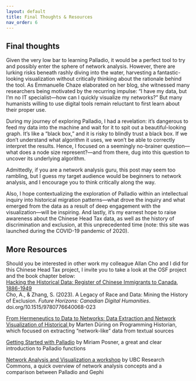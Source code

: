 ```yaml
---
layout: default
title: Final Thoughts & Resources
nav_order: 6
---
```


## Final thoughts 
 
Given the very low bar to learning Palladio, it would be a perfect tool to try and possibly enter the sphere of network analysis. However, there are lurking risks beneath rashly diving into the water, harvesting a fantastic-looking visualization without critically thinking about the rationale behind the tool. As Emmanuelle Chaze elaborated on her blog, she witnessed many researchers being motivated by the recurring impulse: “I have my data, but I’m no IT specialist—how can I quickly visualize my networks?” But many humanists willing to use digital tools remain reluctant to first learn about their proper use.

During my journey of exploring Palladio, I had a revelation: it’s dangerous to feed my data into the machine and wait for it to spit out a beautiful-looking graph. It’s like a “black box,” and it is risky to blindly trust a black box. If we don’t understand what algorithm it uses, we won’t be able to correctly interpret the results. Hence, I focused on a seemingly no-brainer question—what does a node size represent?—and from there, dug into this question to uncover its underlying algorithm.

Admittedly, if you are a network analysis guru, this post may seem too rambling, but I guess my target audience would be beginners to network analysis, and I encourage you to think critically along the way.

Also, I hope contextualizing the exploration of Palladio within an intellectual inquiry into historical migration patterns—what drove the inquiry and what emerged from the data as a result of deep engagement with the visualization—will be inspiring. And lastly, it’s my earnest hope to raise awareness about the Chinese Head Tax data, as well as the history of discrimination and exclusion, at this unprecedented time (note: this site was launched during the COVID-19 pandemic of 2020).

## More Resources

Should you be interested in other work my colleague Allan Cho and I did for this Chinese Head Tax project, I invite you to take a look at the OSF project and the book chapter below: 
<br>[Hacking the Historical Data: Register of Chinese Immigrants to Canada, 1886-1949](https://osf.io/9zr6f/)
<br>Cho, A., & Zhang, S. (2023). A Legacy of Race and Data: Mining the History of Exclusion. *Future Horizons: Canadian Digital Humanities*. doi.org/10.1515/9780776640068-023   

[From Hermeneutics to Data to Networks: Data Extraction and Network Visualization of Historical ](https://programminghistorian.org/en/lessons/creating-network-diagrams-from-historical-sources)
by Marten Düring on Programming Historian, which focused on extracting “network-like” data from textual sources 
 
[Getting Started with Palladio](http://miriamposner.com/blog/getting-started-with-palladio/) by Miriam Posner, a great and clear introduction to Palladio functions 
 
[Network Analysis and Visualization a workshop](https://ubc-library-rc.github.io/gephi-palladio/) by UBC Research Commons, a quick overview of network analysis concepts and a comparison between Palladio and Gephi
